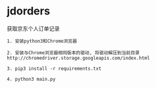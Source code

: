 # jdorders
获取京东个人订单记录

```
1. 安装python3和Chrome浏览器

2. 安装与Chrome浏览器相同版本的驱动, 将驱动解压到当前目录 http://chromedriver.storage.googleapis.com/index.html

3. pip3 install -r requirements.txt

4. python3 main.py
```
